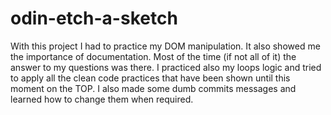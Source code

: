 # odin-etch-a-sketch
With this project I had to practice my DOM manipulation. It also showed me the importance of documentation. Most of the time (if not all of it) the answer to my questions was there. I practiced also my loops logic and tried to apply all the clean code practices that have been shown until this moment on the TOP. I also made some dumb commits messages and learned how to change them when required.
